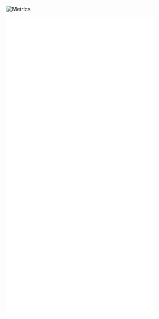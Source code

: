 ![Metrics](https://metrics.lecoq.io/juniorbutyeah?template=classic&isocalendar=1&habits=1&base=header%2C%20activity%2C%20community%2C%20repositories%2C%20metadata&base.indepth=false&base.hireable=false&base.skip=false&isocalendar=false&isocalendar.duration=half-year&habits=false&habits.from=200&habits.days=14&habits.facts=true&habits.charts=false&habits.charts.type=classic&habits.trim=false&habits.languages.limit=8&habits.languages.threshold=0%25&config.timezone=America%2FChicago)

<img align="center" src="/github-metrics.svg" alt="Metrics" width="400">
